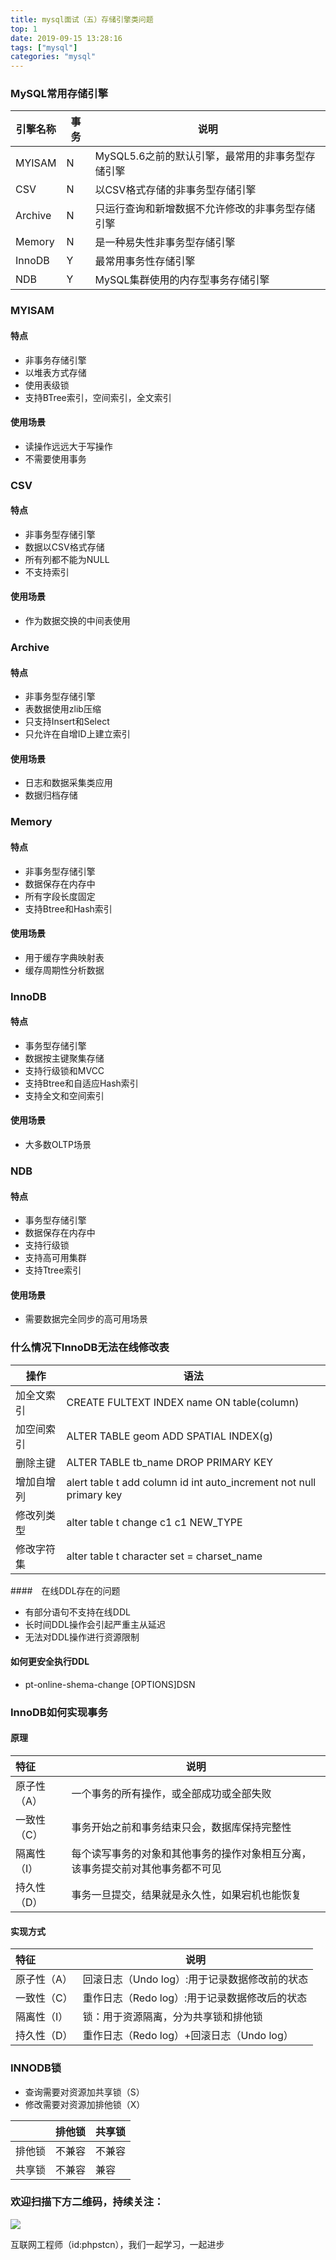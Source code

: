 ```yaml
---
title: mysql面试（五）存储引擎类问题
top: 1
date: 2019-09-15 13:28:16
tags: ["mysql"]
categories: "mysql"
---
```

### MySQL常用存储引擎

|引擎名称|事务|说明|
|-|-|-|
|MYISAM|N|MySQL5.6之前的默认引擎，最常用的非事务型存储引擎|
|CSV|N|以CSV格式存储的非事务型存储引擎|
|Archive|N|只运行查询和新增数据不允许修改的非事务型存储引擎|
|Memory|N|是一种易失性非事务型存储引擎|
|InnoDB|Y|最常用事务性存储引擎|
|NDB|Y|MySQL集群使用的内存型事务存储引擎|

### MYISAM
#### 特点
- 非事务存储引擎
- 以堆表方式存储
- 使用表级锁
- 支持BTree索引，空间索引，全文索引

#### 使用场景
- 读操作远远大于写操作
- 不需要使用事务

### CSV

#### 特点
- 非事务型存储引擎
- 数据以CSV格式存储
- 所有列都不能为NULL
- 不支持索引

#### 使用场景
- 作为数据交换的中间表使用

### Archive

#### 特点
- 非事务型存储引擎
- 表数据使用zlib压缩
- 只支持Insert和Select
- 只允许在自增ID上建立索引

#### 使用场景
- 日志和数据采集类应用
- 数据归档存储

### Memory

#### 特点
- 非事务型存储引擎
- 数据保存在内存中
- 所有字段长度固定
- 支持Btree和Hash索引

#### 使用场景
- 用于缓存字典映射表
- 缓存周期性分析数据

### InnoDB

#### 特点
- 事务型存储引擎
- 数据按主键聚集存储
- 支持行级锁和MVCC
- 支持Btree和自适应Hash索引
- 支持全文和空间索引

#### 使用场景
- 大多数OLTP场景

### NDB

#### 特点
- 事务型存储引擎
- 数据保存在内存中
- 支持行级锁
- 支持高可用集群
- 支持Ttree索引

#### 使用场景
- 需要数据完全同步的高可用场景

### 什么情况下InnoDB无法在线修改表

|操作|语法|
|-|-|
|加全文索引|CREATE FULTEXT INDEX name ON table(column)|
|加空间索引|ALTER TABLE geom ADD SPATIAL INDEX(g)|
|删除主键|ALTER TABLE tb_name DROP PRIMARY KEY|
|增加自增列|alert table t add column id int auto_increment not null primary key|
|修改列类型|alter table t change c1 c1 NEW_TYPE|
|修改字符集|alter table t character set = charset_name|

####　在线DDL存在的问题
- 有部分语句不支持在线DDL
- 长时间DDL操作会引起严重主从延迟
- 无法对DDL操作进行资源限制

#### 如何更安全执行DDL
- pt-online-shema-change [OPTIONS]DSN

### InnoDB如何实现事务

#### 原理

|特征|说明|
|:----- |-----|
|原子性（A）|一个事务的所有操作，或全部成功或全部失败|
|一致性（C）|事务开始之前和事务结束只会，数据库保持完整性
|隔离性（I）|每个读写事务的对象和其他事务的操作对象相互分离，该事务提交前对其他事务都不可见
|持久性（D）|事务一旦提交，结果就是永久性，如果宕机也能恢复

#### 实现方式
|特征|说明|
|:----- |-----|
|原子性（A）|回滚日志（Undo log）:用于记录数据修改前的状态|
|一致性（C）|重作日志（Redo log）:用于记录数据修改后的状态|
|隔离性（I）|锁：用于资源隔离，分为共享锁和排他锁|
|持久性（D）|重作日志（Redo log）+回滚日志（Undo log）


### INNODB锁
- 查询需要对资源加共享锁（S）
- 修改需要对资源加排他锁（X）

| |排他锁|共享锁|
|----- |----- |-----|
|排他锁 |不兼容 |不兼容|
|共享锁 |不兼容 |兼容|

### 欢迎扫描下方二维码，持续关注：
![](http://ww1.sinaimg.cn/large/a616b9a4gy1g4xzv954a4j20760763yo.jpg)

互联网工程师（id:phpstcn），我们一起学习，一起进步